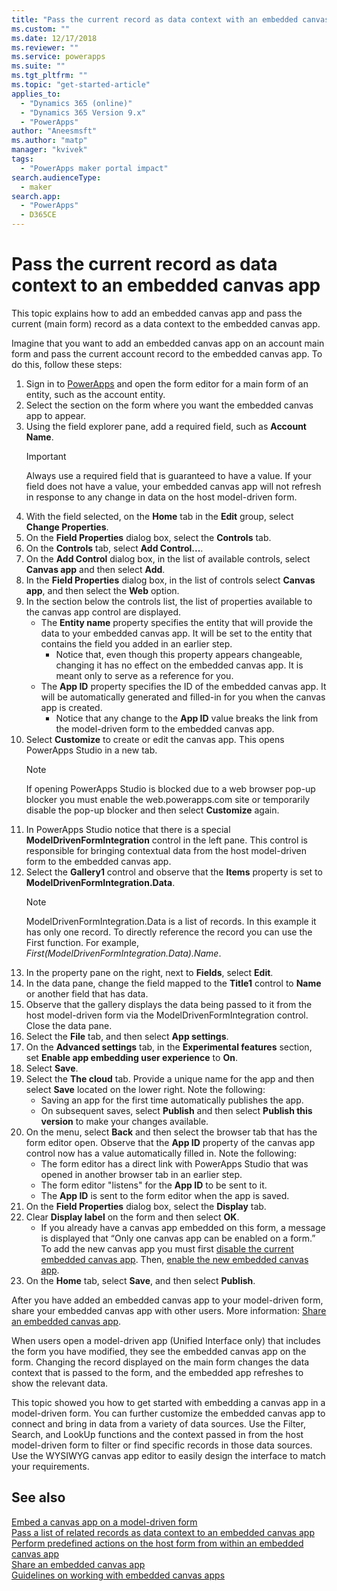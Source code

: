 ```yaml
---
title: "Pass the current record as data context with an embedded canvas app | MicrosoftDocs"
ms.custom: ""
ms.date: 12/17/2018
ms.reviewer: ""
ms.service: powerapps
ms.suite: ""
ms.tgt_pltfrm: ""
ms.topic: "get-started-article"
applies_to: 
  - "Dynamics 365 (online)"
  - "Dynamics 365 Version 9.x"
  - "PowerApps"
author: "Aneesmsft"
ms.author: "matp"
manager: "kvivek"
tags: 
  - "PowerApps maker portal impact"
search.audienceType: 
  - maker
search.app: 
  - "PowerApps"
  - D365CE
---
```


# Pass the current record as data context to an embedded canvas app
This topic explains how to add an embedded canvas app and pass the current (main form) record as a data context to the embedded canvas app.

Imagine that you want to add an embedded canvas app on an account main form and pass the current account record to the embedded canvas app. To do this, follow these steps: 

1.	Sign in to [PowerApps](https://web.powerapps.com/?utm_source=padocs&utm_medium=linkinadoc&utm_campaign=referralsfromdoc) and open the form editor for a main form of an entity, such as the account entity. 
2.	Select the section on the form where you want the embedded canvas app to appear.
3.	Using the field explorer pane, add a required field, such as **Account Name**.
      > [!IMPORTANT]
      > Always use a required field that is guaranteed to have a value. If your field does not have a value, your embedded canvas app will not refresh in response to any change in data on the host model-driven form.
4.	With the field selected, on the **Home** tab in the **Edit** group, select **Change Properties**.
5.	On the **Field Properties** dialog box, select the **Controls** tab.
6.	On the **Controls** tab, select **Add Control...**.
7.	On the **Add Control** dialog box, in the list of available controls, select **Canvas app** and then select **Add**.
8.	In the **Field Properties** dialog box, in the list of controls select **Canvas app**, and then select the **Web** option.
9.	In the section below the controls list, the list of properties available to the canvas app control are displayed.
     - The **Entity name** property specifies the entity that will provide the data to your embedded canvas app. It will be set to the entity that contains the field you added in an earlier step.
         - Notice that, even though this property appears changeable, changing it has no effect on the embedded canvas app. It is meant only to serve as a reference for you.
     - The **App ID** property specifies the ID of the embedded canvas app. It will be automatically generated and filled-in for you when the canvas app is created.
         - Notice that any change to the **App ID** value breaks the link from the model-driven form to the embedded canvas app.
10.	Select **Customize** to create or edit the canvas app. This opens PowerApps Studio in a new tab.
	   > [!NOTE]
       > If opening PowerApps Studio is blocked due to a web browser pop-up blocker you must enable the web.powerapps.com site or temporarily disable the pop-up blocker and then select **Customize** again.
11.	In PowerApps Studio notice that there is a special **ModelDrivenFormIntegration** control in the left pane. This control is responsible for bringing contextual data from the host model-driven form to the embedded canvas app.
12.	Select the **Gallery1** control and observe that the **Items** property is set to **ModelDrivenFormIntegration.Data**.
      > [!NOTE]
      > ModelDrivenFormIntegration.Data is a list of records. In this example it has only one record. To directly reference the record you can use the First function. For example, *First(ModelDrivenFormIntegration.Data).Name*.
13.	In the property pane on the right, next to **Fields**, select **Edit**.
14.	In the data pane, change the field mapped to the **Title1** control to **Name** or another field that has data.
15.	Observe that the gallery displays the data being passed to it from the host model-driven form via the ModelDrivenFormIntegration control. Close the data pane.
16.	Select the **File** tab, and then select **App settings**.
17.	On the **Advanced settings** tab, in the **Experimental features** section, set **Enable app embedding user experience** to **On**.
18.	Select **Save**. 
19.	Select the **The cloud** tab. Provide a unique name for the app and then select **Save** located on the lower right. Note the following: 
    -  Saving an app for the first time automatically publishes the app.
	  -  On subsequent saves, select **Publish** and then select **Publish this version** to make your changes available.
20.	On the menu, select **Back** and then select the browser tab that has the form editor open. Observe that the **App ID** property of the canvas app control now has a value automatically filled in. Note the following: 
    - 	The form editor has a direct link with PowerApps Studio that was opened in another browser tab in an earlier step.
    - 	The form editor "listens" for the **App ID** to be sent to it.
    - 	The **App ID** is sent to the form editor when the app is saved.
21.	On the **Field Properties** dialog box, select the **Display** tab.
22.	Clear **Display label** on the form and then select **OK**.
    - 	If you already have a canvas app embedded on this form, a message is displayed that “Only one canvas app can be enabled on a form.” To add the new canvas app you must first [disable the current embedded canvas app](embedded-canvas-app-guidelines.md#disable-an-embedded-canvas-app). Then, [enable the new embedded canvas app](embedded-canvas-app-guidelines.md#enable-an-embedded-canvas-app).
23.	On the **Home** tab, select **Save**, and then select **Publish**.

After you have added an embedded canvas app to your model-driven form, share your embedded canvas app with other users. More information: [Share an embedded canvas app](share-embedded-canvas-app.md).

When users open a model-driven app (Unified Interface only) that includes the form you have modified, they see the embedded canvas app on the form. Changing the record displayed on the main form changes the data context that is passed to the form, and the embedded app refreshes to show the relevant data.

This topic showed you how to get started with embedding a canvas app in a model-driven form. You can further customize the embedded canvas app to connect and bring in data from a variety of data sources. Use the Filter, Search, and LookUp functions and the context passed in from the host model-driven form to filter or find specific records in those data sources. Use the WYSIWYG canvas app editor to easily design the interface to match your requirements.

## See also
[Embed a canvas app on a model-driven form](embed-canvas-app-in-form.md) <br />
[Pass a list of related records as data context to an embedded canvas app](pass-related-embedded-canvas-app.md) <br />
[Perform predefined actions on the host form from within an embedded canvas app](embedded-canvas-app-actions.md) <br />
[Share an embedded canvas app](share-embedded-canvas-app.md) <br />
[Guidelines on working with embedded canvas apps](embedded-canvas-app-guidelines.md)
